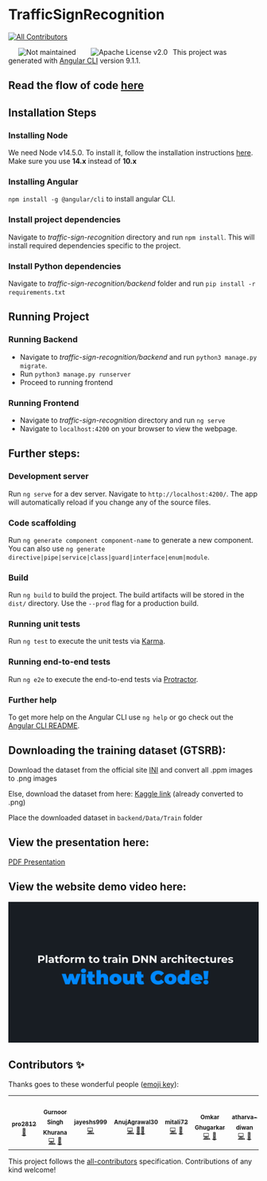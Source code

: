 # TrafficSignRecognition
<!-- ALL-CONTRIBUTORS-BADGE:START - Do not remove or modify this section -->
[![All Contributors](https://img.shields.io/badge/all_contributors-7-orange.svg?style=flat-square)](#contributors-)
<!-- ALL-CONTRIBUTORS-BADGE:END -->

<img src="https://img.shields.io/badge/Maintained-No-red.svg?style=flat" style="float: left;margin-right: 10px;"  hspace="20" alt="Not maintained"><img src="https://img.shields.io/github/license/pranav2812/9th-inter-iit-traffic-sign?style=flat" style="float: left;margin-right: 10px;" hspace="20" alt="Apache License v2.0
">

This project was generated with [Angular CLI](https://github.com/angular/angular-cli) version 9.1.1.


## Read the flow of code [here](./FlowReadme.txt)

## Installation Steps

### Installing Node
We need Node v14.5.0. To install it, follow the installation instructions [here](https://www.digitalocean.com/community/tutorials/how-to-install-node-js-on-ubuntu-18-04). Make sure you use **14.x** instead of **10.x**

### Installing Angular  
`npm install -g @angular/cli` to install angular CLI.

### Install project dependencies
Navigate to *traffic-sign-recognition* directory and run `npm install`. This will install required dependencies specific to the project.

### Install Python dependencies
Navigate to *traffic-sign-recognition/backend* folder and run `pip install -r requirements.txt`

## Running Project
### Running Backend
* Navigate to *traffic-sign-recognition/backend* and run `python3 manage.py migrate`.
* Run `python3 manage.py runserver`
* Proceed to running frontend

### Running Frontend
* Navigate to *traffic-sign-recognition* directory and run `ng serve`
* Navigate  to `localhost:4200` on your browser to view the webpage.


## Further steps:

### Development server

Run `ng serve` for a dev server. Navigate to `http://localhost:4200/`. The app will automatically reload if you change any of the source files.

### Code scaffolding

Run `ng generate component component-name` to generate a new component. You can also use `ng generate directive|pipe|service|class|guard|interface|enum|module`.

### Build

Run `ng build` to build the project. The build artifacts will be stored in the `dist/` directory. Use the `--prod` flag for a production build.

### Running unit tests

Run `ng test` to execute the unit tests via [Karma](https://karma-runner.github.io).

### Running end-to-end tests

Run `ng e2e` to execute the end-to-end tests via [Protractor](http://www.protractortest.org/).

### Further help

To get more help on the Angular CLI use `ng help` or go check out the [Angular CLI README](https://github.com/angular/angular-cli/blob/master/README.md).


## Downloading the training dataset (GTSRB):

Download the dataset from the official site [INI](https://benchmark.ini.rub.de/gtsrb_dataset.html) and convert all .ppm images to .png images

Else, download the dataset from here: [Kaggle link](https://www.kaggle.com/meowmeowmeowmeowmeow/gtsrb-german-traffic-sign) (already converted to .png)

Place the downloaded dataset in `backend/Data/Train` folder

## View the presentation here:
[PDF Presentation](./H1_BSC_9_Presentation_final.pdf)

## View the website demo video here:
[![9th InterIIT Bosch Traffic Sign recognition, IIT Bombay](thumb.png)](https://www.youtube.com/watch?v=0AiCw3MFePM "9th InterIIT Bosch Traffic Sign recognition, IIT Bombay")

## Contributors ✨

Thanks goes to these wonderful people ([emoji key](https://allcontributors.org/docs/en/emoji-key)):

<!-- ALL-CONTRIBUTORS-LIST:START - Do not remove or modify this section -->
<!-- prettier-ignore-start -->
<!-- markdownlint-disable -->
<table>
  <tr>
    <td align="center"><a href="http://homepages.iitb.ac.in/~pranav.deo/"><img src="https://avatars.githubusercontent.com/u/35232938?v=4?s=100" width="100px;" alt=""/><br /><sub><b>pro2812</b></sub></a><br /><a href="#projectManagement-pranav2812" title="Project Management">📆</a></td>
    <td align="center"><a href="https://gurnoor6.github.io/homepage/"><img src="https://avatars.githubusercontent.com/u/62883198?v=4?s=100" width="100px;" alt=""/><br /><sub><b>Gurnoor Singh Khurana</b></sub></a><br /><a href="https://github.com/pranav2812/9th-inter-iit-traffic-sign/commits?author=gurnoor6" title="Code">💻</a> <a href="https://github.com/pranav2812/9th-inter-iit-traffic-sign/commits?author=gurnoor6" title="Documentation">📖</a></td>
    <td align="center"><a href="https://github.com/jayeshs999"><img src="https://avatars.githubusercontent.com/u/55800453?v=4?s=100" width="100px;" alt=""/><br /><sub><b>jayeshs999</b></sub></a><br /><a href="https://github.com/pranav2812/9th-inter-iit-traffic-sign/commits?author=jayeshs999" title="Code">💻</a></td>
    <td align="center"><a href="https://github.com/AnujAgrawal30"><img src="https://avatars.githubusercontent.com/u/45514513?v=4?s=100" width="100px;" alt=""/><br /><sub><b>AnujAgrawal30</b></sub></a><br /><a href="https://github.com/pranav2812/9th-inter-iit-traffic-sign/commits?author=AnujAgrawal30" title="Code">💻</a> <a href="#mentoring-AnujAgrawal30" title="Mentoring">🧑‍🏫</a></td>
    <td align="center"><a href="https://github.com/mitali72"><img src="https://avatars.githubusercontent.com/u/58500087?v=4?s=100" width="100px;" alt=""/><br /><sub><b>mitali72</b></sub></a><br /><a href="https://github.com/pranav2812/9th-inter-iit-traffic-sign/commits?author=mitali72" title="Code">💻</a> <a href="https://github.com/pranav2812/9th-inter-iit-traffic-sign/commits?author=mitali72" title="Documentation">📖</a></td>
    <td align="center"><a href="http://omkarghugarkar.me"><img src="https://avatars.githubusercontent.com/u/62425457?v=4?s=100" width="100px;" alt=""/><br /><sub><b>Omkar Ghugarkar</b></sub></a><br /><a href="https://github.com/pranav2812/9th-inter-iit-traffic-sign/commits?author=omkarghugarkar007" title="Code">💻</a> <a href="#data-omkarghugarkar007" title="Data">🔣</a></td>
    <td align="center"><a href="https://github.com/atharva-diwan"><img src="https://avatars.githubusercontent.com/u/64583671?v=4?s=100" width="100px;" alt=""/><br /><sub><b>atharva-diwan</b></sub></a><br /><a href="https://github.com/pranav2812/9th-inter-iit-traffic-sign/commits?author=atharva-diwan" title="Code">💻</a> <a href="#data-atharva-diwan" title="Data">🔣</a></td>
  </tr>
</table>

<!-- markdownlint-restore -->
<!-- prettier-ignore-end -->

<!-- ALL-CONTRIBUTORS-LIST:END -->

This project follows the [all-contributors](https://github.com/all-contributors/all-contributors) specification. Contributions of any kind welcome!